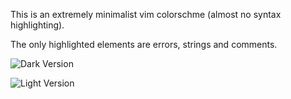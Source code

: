 This is an extremely minimalist vim colorschme (almost no syntax highlighting).

The only highlighted elements are errors, strings and comments.

![Dark Version](http://i.imgur.com/xAN4Jr3.png)

![Light Version](http://i.imgur.com/QymkxZ2.png)

